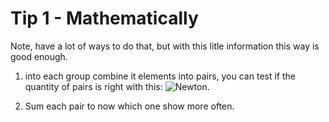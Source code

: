 # Tip 1 - Mathematically

Note, have a lot of ways to do that, but with this litle information this way is good enough.

1. into each group combine it elements into pairs, you can test if the quantity of pairs is right with this: ![Newton](../fixture/newton.svg "Newton Binomial").

2. Sum each pair to now which one show more often.

